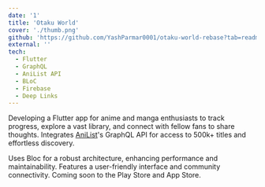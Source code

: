 ```yaml
---
date: '1'
title: 'Otaku World'
cover: './thumb.png'
github: 'https://github.com/YashParmar0001/otaku-world-rebase?tab=readme-ov-file#otaku-world'
external: ''
tech:
  - Flutter
  - GraphQL
  - AniList API
  - BLoC
  - Firebase
  - Deep Links
---
```


Developing a Flutter app for anime and manga enthusiasts to track progress, explore a vast library, and connect with fellow fans to share thoughts. Integrates [AniList](https://anilist.co/home)'s GraphQL API for access to 500k+ titles and effortless discovery.

Uses Bloc for a robust architecture, enhancing performance and maintainability. Features a user-friendly interface and community connectivity. Coming soon to the Play Store and App Store.
